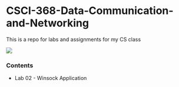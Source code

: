 # CSCI-368-Data-Communication-and-Networking
This is a repo for labs and assignments for my CS class 

![](https://i.imgur.com/S7uyGRx.jpg)

### Contents
* Lab 02 - Winsock Application 
